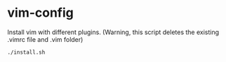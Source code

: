 # vim-config
Install vim with different plugins. (Warning, this script deletes the existing .vimrc file and .vim folder)
```
./install.sh
```
